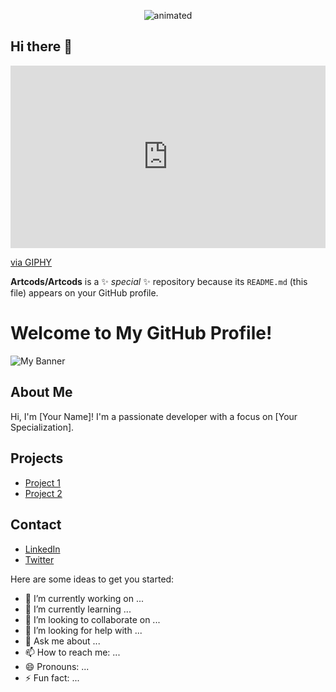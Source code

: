 <p align="center">
  <img src="![giphy2](https://github.com/user-attachments/assets/a5f35708-f8a8-4c68-99ce-582223a91c6b)" alt="animated" />
</p>


## Hi there 👋

<div style="width:100%;height:0;padding-bottom:58%;position:relative;"><iframe src="https://giphy.com/embed/d1E2VyhFsxawRbeo" width="100%" height="100%" style="position:absolute" frameBorder="0" class="giphy-embed" allowFullScreen></iframe></div><p><a href="https://giphy.com/gifs/d1E2VyhFsxawRbeo">via GIPHY</a></p>

**Artcods/Artcods** is a ✨ _special_ ✨ repository because its `README.md` (this file) appears on your GitHub profile.

# Welcome to My GitHub Profile!

![My Banner](./assets/banner.gif)

## About Me
Hi, I'm [Your Name]! I'm a passionate developer with a focus on [Your Specialization]. 

## Projects
- [Project 1](https://github.com/yourusername/project1)
- [Project 2](https://github.com/yourusername/project2)

## Contact
- [LinkedIn](https://www.linkedin.com/in/yourprofile/)
- [Twitter](https://twitter.com/yourprofile)


Here are some ideas to get you started:

- 🔭 I’m currently working on ...
- 🌱 I’m currently learning ...
- 👯 I’m looking to collaborate on ...
- 🤔 I’m looking for help with ...
- 💬 Ask me about ...
- 📫 How to reach me: ...
- 😄 Pronouns: ...
- ⚡ Fun fact: ...

